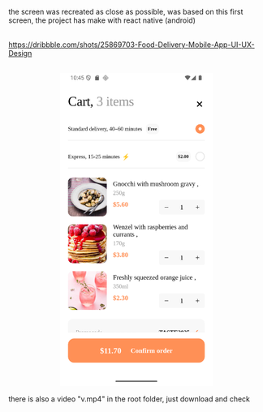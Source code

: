 the screen was recreated as close as possible, was based on this first screen, the project has make with react native (android) </br></br>

https://dribbble.com/shots/25869703-Food-Delivery-Mobile-App-UI-UX-Design </br></br>

<p align="center" width="700">
<img src="ss.png"  width="300"/> 
</p>

there is also a video "v.mp4" in the root folder, just download and check
